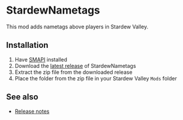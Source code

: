 # StardewNametags

This mod adds nametags above players in Stardew Valley.

## Installation

1. Have [SMAPI](https://smapi.io/) installed
2. Download the [latest release](https://github.com/tylergibbs2/StardewNametags/releases/latest) of StardewNametags
3. Extract the zip file from the downloaded release
4. Place the folder from the zip file in your Stardew Valley `Mods` folder

## See also

* [Release notes](release-notes.md)